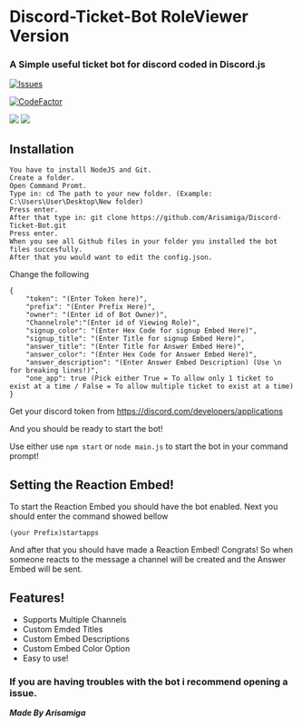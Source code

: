 # Discord-Ticket-Bot RoleViewer Version
### A Simple useful ticket bot for discord coded in Discord.js

 <a href="https://github.com/Arisamiga/Discord-Ticket-Bot//issues">
   <img alt="Issues" src="https://img.shields.io/github/issues/Arisamiga/Discord-Ticket-Bot?color=0088ff" />
  </a>
  
[![CodeFactor](https://www.codefactor.io/repository/github/arisamiga/discord-ticket-bot/badge?s=ce8618765d3ec8b05264bac256588a4411f7712b)](https://www.codefactor.io/repository/github/arisamiga/discord-ticket-bot) 

<img src= "https://i.imgur.com/XQi0yrC.jpg"> <img src="https://i.imgur.com/XBZZTA3.jpg">

## Installation
```
You have to install NodeJS and Git.
Create a folder.
Open Command Promt.
Type in: cd The path to your new folder. (Example: C:\Users\User\Desktop\New folder)
Press enter.
After that type in: git clone https://github.com/Arisamiga/Discord-Ticket-Bot.git
Press enter.
When you see all Github files in your folder you installed the bot files succesfully.
After that you would want to edit the config.json.
```
Change the following
```
{
    "token": "(Enter Token here)",
    "prefix": "(Enter Prefix Here)",
    "owner": "(Enter id of Bot Owner)",
    "Channelrole":"(Enter id of Viewing Role)",
    "signup_color": "(Enter Hex Code for signup Embed Here)",
    "signup_title": "(Enter Title for signup Embed Here)",
    "answer_title": "(Enter Title for Answer Embed Here)",
    "answer_color": "(Enter Hex Code for Answer Embed Here)",
    "answer_description": "(Enter Answer Embed Description) (Use \n for breaking lines!)",
    "one_app": true (Pick either True = To allow only 1 ticket to exist at a time / False = To allow multiple ticket to exist at a time)
}

```
Get your discord token from https://discord.com/developers/applications

And you should be ready to start the bot! 

Use either use ```npm start``` or ```node main.js``` to start the bot in your command prompt!

## Setting the Reaction Embed!

To start the Reaction Embed you should have the bot enabled.
Next you should enter the command showed bellow 
```
(your Prefix)startapps
```
And after that you should have made a Reaction Embed! Congrats!
So when someone reacts to the message a channel will be created and the Answer Embed will be sent.

## Features!
<ul>
<li>
Supports Multiple Channels
</li>
<li>
Custom Emded Titles
</li>
<li>
Custom Embed Descriptions
</li>
<li>
Custom Embed Color Option
</li>
<li>
Easy to use!
</li>
</ul>

### If you are having troubles with the bot i recommend opening a issue.

***Made By Arisamiga***
